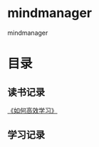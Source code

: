 # mindmanager
mindmanager  
# 目录  
## 读书记录  
[《如何高效学习》](https://github.com/lzktest/mindmanager/tree/master/howtolearn)

## 学习记录  
## 
